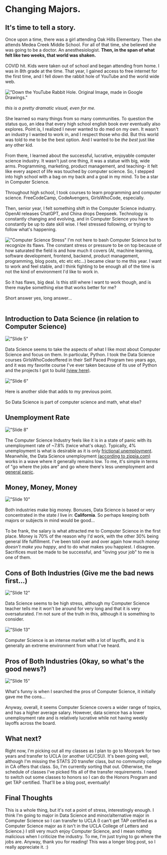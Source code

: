# Changing Majors.

## It's time to tell a story. 
Once upon a time, there was a girl attending Oak Hills Elementary. Then she attends Medea Creek Middle School. For all of that time, she believed she was going to be a doctor. An anesthesiologist. 
**Then, in the span of what felt like two weeks, that world was shaken.** <br><br>
COVID hit. Kids were taken out of school and began attending from home. I was in 8th grade at the time. That year, I gained access to free internet for the first time, and I fell down the rabbit hole of YouTube and the world wide web. <br><br>
!["Down the YouTube Rabbit Hole. Original Image, made in Google Drawings."](https://github.com/CaptainSapphire/PH-s-Blog/blob/main/assets/February%202025/ytrabbithole.png?raw=true)<br><br>
*this is a pretty dramatic visual, even for me.*<br><br>
She learned so many things from so many communities. To question the status quo, an idea that every high school english book ever eventually also explores. Point is, I realized I never wanted to do med on my own. It wasn't an industry I wanted to work in, and I respect those who did. But this world was told to me to be the best option. And I wanted to be *the best* just like any other kid.<br><br>
From there, I learned about the successful, lucrative, enjoyable computer science industry. It wasn't just one thing, it was a statue with big, wide arms. Programming, marketing, product management, and teaching- it felt like every aspect of life was touched by computer science. So, I stepped into high school with a bag on my back and a goal in my mind. To be a star in Computer Science. 
<br><br>
Throughout high school, I took courses to learn programming and computer science. FreeCodeCamp, CodeAvengers, GirlsWhoCode, especially. <br><br>
Then, senior year, I felt something shift in the Computer Science industry. OpenAI releases ChatGPT, and China drops Deepseek. Technology is constantly changing and evolving, and in Computer Science you have to constantly be up to date skill wise. I feel stressed following, or trying to follow what's happening. <br><br>
!["Computer Science Stress"](https://github.com/CaptainSapphire/PH-s-Blog/blob/main/assets/February%202025/computerscienceisittoomuch.png?raw=true)
I'm not here to bash Computer Science but to recognize its flaws. The constant stress or pressure to be on top because of how saturated the field is and how much it covers (AI, machine learning, software development, frontend, backend, product management, programming, blog posts, etc etc etc...) became clear to me this year. I want to work and feel stable, and I think fighting to be enough all of the time is not the kind of environment I'd like to work in. <br><br>
So it has flaws, big deal. Is this still where I want to work though, and is there maybe something else that works better for me? <br><br>
Short answer yes, long answer... <br><br>


## Introduction to Data Science (in relation to Computer Science)
!["Slide 5"](https://github.com/CaptainSapphire/PH-s-Blog/blob/main/assets/February%202025/slide5.png?raw=true)<br><br>
Data Science seems to take the aspects of what I like most about Computer Science and focus on them. In particular, Python. I took the Data Science courses GirlsWhoCodeoffered in their Self Paced Program two years ago, and it was my favorite course I've ever taken because of its use of Python and the projects I got to build [(view here)](https://github.com/CaptainSapphire/GirlsWhoCode/tree/main/SPP-2023/Data%20Science).<br><br>
!["Slide 6"](https://github.com/CaptainSapphire/PH-s-Blog/blob/main/assets/February%202025/slide6.png?raw=true)<br><br>
Here is another slide that adds to my previous point.<br><br>
So Data Science is part of computer science and math, what else?

## Unemployment Rate
!["Slide 8"](https://github.com/CaptainSapphire/PH-s-Blog/blob/main/assets/February%202025/slide8.png?raw=true)<br><br>
The Computer Science Industry feels like it is in a state of panic with its unemployment rate of ~7.8% (twice what's okay). Typically, 4% unemployment is what is desirable as it is only [frictional unemployment](https://duckduckgo.com/?q=define+frictional+unemployment&ia=web). Meanwhile, the Data Science unemployment [(according to zippia.com)](https://www.zippia.com/data-scientist-jobs/demographics/) works in a wave where it generally remains low. To me, it's simple in terms of "go where the jobs are" and go where there's less unemployment and [general panic](https://news.yahoo.com/news/computer-science-grads-job-market-091301837.html?guccounter=1). 

## Money, Money, Money
!["Slide 10"](https://github.com/CaptainSapphire/PH-s-Blog/blob/main/assets/February%202025/slide10.png?raw=true)<br><br>
Both industries make big money. Bonuses, Data Science is based or very concentrated in the state *I* live in: **California**. So perhaps keeping both majors or subjects in mind would be good...<br><br>
To be frank, the salary is what attracted me to Computer Science in the first place. Money is 70% of the reason why I'd work, with the other 30% being general life fulfillment. I've been told over and over again how much *money doesn't make you happy*, and to do what makes you happiest. I disagree. Sacrifices must be made to be successful, and "loving your job" to me is one of them. 

## Cons of Both Industries (Give me the bad news first...)
!["Slide 12"](https://github.com/CaptainSapphire/PH-s-Blog/blob/main/assets/February%202025/slide12.png?raw=true)<br><br>
Data Science seems to be high stress, although my Computer Science teacher tells me it won't be around for very long and that it is very oversaturated. I'm not sure of the truth in this, although it is something to consider. <br><br>
!["Slide 13"](https://github.com/CaptainSapphire/PH-s-Blog/blob/main/assets/February%202025/slide13.png?raw=true)<br><br>
Computer Science is an intense market with a lot of layoffs, and it is generally an extreme environment from what I've heard. 

## Pros of Both Industries (Okay, so what's the good news?)
!["Slide 15"](https://github.com/CaptainSapphire/PH-s-Blog/blob/main/assets/February%202025/slide15.png?raw=true)<br><br>
What's funny is when I searched the pros of Computer Science, it initially gave me the cons... <br><br>
Anyway, overall, it seems Computer Science covers a wider range of topics, and has a higher average salary. However, data science has a lower unemployment rate and is relatively lucrative while not having weekly layoffs across the board.

## What next?
Right now, I'm picking out all my classes as I plan to go to Moorpark for two years and transfer to UCLA (or another UC/CSU). It's been going well, although I'm missing the STATS 20 transfer class, but no community college in CA offers that class. So, I'm currently sorting that out. Otherwise, the schedule of classes I've picked fits all of the transfer requirements. I need to switch out some classes to honors so I can do the Honors Program and get TAP certified. That'll be a blog post, eventually!

## Final Thoughts
This is a whole thing, but it's not a point of stress, interestingly enough. I think I'm going to major in Data Science and minor/alternative major in Computer Science so I can transfer to UCLA (I can't get TAP certified as a Computer Science major as it isn't in the UCLA College of Letters and Science.) I still very much enjoy Computer Science, and I mean nothing malicious when I criticize the industry. To me, I'm just trying to go where the jobs are. Anyway, thank you for reading! This was a longer blog post, so I really appreciate it. :)

